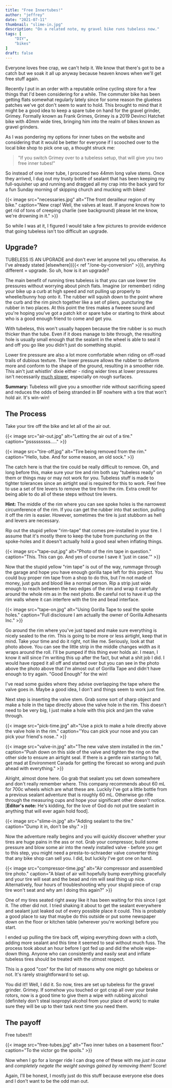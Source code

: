 ```yaml
---
title: "Free Innertubes!"
author: "jeffrey"
date: "2021-07-11"
thumbnail: "slime-in.jpg"
description: "On a related note, my gravel bike runs tubeless now."
tags: [
    "DIY",
    "bikes"
]
draft: false
---
```


Everyone loves free crap, we can't help it. We know that there's got to be a catch but we soak it all up anyway because heaven knows when we'll get free stuff again.

Recently I put in an order with a reputable online cycling store for a few things that I'd been considering for a while. The commuter bike has been getting flats somewhat regularly lately since for some reason the glueless patches we've got don't seem to want to hold. This brought to mind that it might be a good idea to keep a spare tube on hand for the gravel grinder, Grimey. Formally known as Frank Grimes, Grimey is a 2019 Devinci Hatchet bike with 40mm wide tires, bringing him into the realm of bikes known as gravel grinders.

As I was pondering my options for inner tubes on the website and considering that it would be better for everyone if I scooched over to the local bike shop to pick one up, a thought struck me:

> "If you switch Grimey over to a tubeless setup, that will give you two free inner tubes!"

So instead of one inner tube, I procured two 44mm long valve stems. Once they arrived, I dug out my trusty bottle of sealant that has been keeping my full-squisher up and running and dragged all my crap into the back yard for a fun Sunday morning of skipping church and mucking with bikes!

{{< image src="necessaries.jpg" alt="The front derailleur region of my bike." caption="New crap! Well, the valves at least. If anyone knows how to get rid of tons of creeping charlie (see background) please let me know, we're drowning in it." >}}

So while I was at it, I figured I would take a few pictures to provide evidence that going tubeless isn't too difficult an upgrade.

## Upgrade?

TUBELESS IS AN UPGRADE and don't ever let anyone tell you otherwise. As I've already stated [elsewhere]({{< ref "/one-by-conversion" >}}), anything different = upgrade. So uh, how is it an upgrade?

The main benefit of running tires tubeless is that you can use lower tire pressures without worrying about pinch flats. Imagine (or remember) riding your bike up a curb at high speed and not pulling up properly to wheelie/bunny hop onto it. The rubber will squish down to the point where the curb and the rim pinch together like a set of pliers, puncturing the rubber in two places. At this point the tires makes a fweeee sound and you're hoping you've got a patch kit or spare tube or starting to think about who is a good enough friend to come and get you.

With tubeless, this won't usually happen because the tire rubber is so much thicker than the tube. Even if it does manage to bite through, the resulting hole is usually small enough that the sealant in the wheel is able to seal it and off you go like you didn't just do something stupid.

Lower tire pressure are also a lot more comfortable when riding on off-road trails of dubious texture. The lower pressure allows the rubber to deform more and conform to the shape of the ground, resulting in a smoother ride. This ain't just whistlin' dixie either - riding wider tires at lower pressures isn't necessarily [much slower](https://www.renehersecycles.com/myth-16-higher-tire-pressure-is-faster/), especially on rough surfaces.

**Summary:** Tubeless will give you a smoother ride without sacrificing speed and reduces the odds of being stranded in BF nowhere with a tire that won't hold air. It's win-win!

## The Process

Take your tire off the bike and let all of the air out.

{{< image src="air-out.jpg" alt="Letting the air out of a tire." caption="psssssssss....." >}}

{{< image src="tire-off.jpg" alt="Tire being removed from the rim." caption="Hello, tube. And for some reason, an old sock." >}}

The catch here is that the tire could be really difficult to remove. Oh, and long before this, make sure your tire and rim both say "tubeless ready" on them or things may or may not work for you. Tubeless stuff is made to tighter tolerances since an airtight seal is required for this to work. Feel free to use a set of tire levers to remove the tire from the rim. Extra credit for being able to do all of these steps without tire levers.

**Hint:** The middle of the rim where you can see spoke holes is the narrowest circumference of the rim. If you can get the rubber into that section, pulling it off the rim is easier. However, sometimes the tire is just stubborn as hell and levers are necessary.

Rip out the stupid yellow "rim-tape" that comes pre-installed in your tire. I assume that it's mostly there to keep the tube from puncturing on the spoke-holes and it doesn't actually hold a good seal when inflating things.

{{< image src="tape-out.jpg" alt="Photo of the rim tape in question." caption="This. This can go. And yes of course I save it 'just in case.'" >}}

Now that the stupid yellow "rim tape" is out of the way, rummage through the garage and hope you have enough gorilla tape left for this project. You could buy proper rim tape from a shop to do this, but I'm not made of money, just guts and blood like a normal person. Rip a strip just wide enough to reach between the two edges of the rim and wrap it carefully around the whole rim as in the next photo. Be careful not to have it up the rim walls where it can interfere with the tire and bead interface.

{{< image src="tape-on.jpg" alt="Using Gorilla Tape to seal the spoke holes." caption="Full disclosure I am actually the owner of Gorilla Adhesants Inc." >}}

Go around the rim where you've just taped and make sure everything is nicely sealed to the rim. This is going to be more or less airtight, keep that in mind. Take your time and do it right, not like me. Seriously, look at that photo above. You can see the little strip in the middle changes width as it wraps around the roll. I'll be pumped if this thing ever holds air. I mean, I know it will since I'm writing this up after the fact, but what a shit job I did. I would have ripped it all off and started over but you can see in the photo above the photo above that I'm almost out of Gorilla Tape and didn't have enough to try again. "Good Enough" for the win!

I've read some guides where they advise overlapping the tape where the valve goes in. Maybe a good idea, I don't and things seem to work just fine.

Next step is inserting the valve stem. Grab some sort of sharp object and make a hole in the tape directly above the valve hole in the rim. This doesn't need to be very big, I just make a hole with this pick and jam the valve through.

{{< image src="pick-time.jpg" alt="Use a pick to make a hole directly above the valve hole in the rim." caption="You can pick your nose and you can pick your friend's nose.." >}}

{{< image src="valve-in.jpg" alt="The new valve stem installed in the rim." caption="Push down on this side of the valve and tighten the ring on the other side to ensure an airtight seal. If there is a gentle rain starting to fall, get mad at Environment Canada for getting the forecast so wrong and push ahead with everything." >}}

Alright, almost done here. Go grab that sealant you set down somewhere and don't really remember where. This company recommends about 60 mL for 700c wheels which are what these are. Luckily I've got a little bottle from a previous sealant adventure that is roughly 60 mL. Otherwise go rifle through the measuring cups and hope your significant other doesn't notice. [**Editor's note:** He's kidding, for the love of God do not put tire sealant in anything that will ever again hold food]. 

{{< image src="slime-in.jpg" alt="Adding sealant to the tire." caption="Dump it in, don't be shy." >}}

Now the adventure really begins and you will quickly discover whether your tires are huge pains in the ass or not. Grab your compressor, build some pressure and blow some air into the newly installed valve - before you get to this step, you might need a presta-to-schraeder valve converter thing that any bike shop can sell you. I did, but luckily I've got one on hand.

{{< image src="compressor-time.jpg" alt="Air compressor and assembled tire photo." caption="A blast of air will hopefully bump everything gracefully and your tire will seat and the bead and rim will seal thing up nice. Alternatively, four hours of troubleshooting why your stupid piece of crap tire won't seat and why am I doing this again?" >}}

One of my tires seated right away like it has been waiting for this since I got it. The other did not. I tried shaking it about to get the sealant everywhere and sealant just leaked out of every possible place it could. This is probably a good place to say that maybe do this outside or put some newspaper down on the floor or kitchen table (wherever you're working) before you start.

I ended up pulling the tire back off, wiping everything down with a cloth, adding more sealant and this time it seemed to seal without much fuss. The process took about an hour before I got fed up and did the whole wipe-down thing. Anyone who can consistently and easily seat and inflate tubeless tires should be treated with the utmost respect.

This is a good "con" for the list of reasons why one might go tubeless or not. It's rarely straightforward to set up.

You did it!! Well, I did it. So now, tires are set up tubeless for the gravel grinder. Grimey. If somehow you touched or got crap all over your brake rotors, now is a good time to give them a wipe with rubbing alcohol (definitely don't steal isopropyl alcohol from your place of work) to make sure they will be up to their task next time you need them.

## The payoff

Free tubes!!!

{{< image src="free-tubes.jpg" alt="Two inner tubes on a basement floor." caption="To the victor go the spoils." >}}

Now when I go for a longer ride I can drag one of these with me *just in case* and *completely negate the weight savings gained by removing them!* Score!

Again, I'll be honest, I mostly just do this stuff because everyone else does and I don't want to be the odd man out.